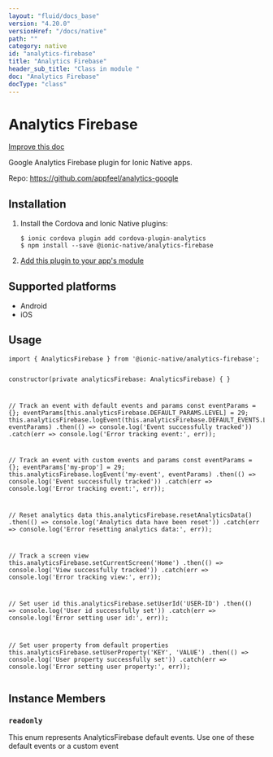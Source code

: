 ```yaml
---
layout: "fluid/docs_base"
version: "4.20.0"
versionHref: "/docs/native"
path: ""
category: native
id: "analytics-firebase"
title: "Analytics Firebase"
header_sub_title: "Class in module "
doc: "Analytics Firebase"
docType: "class"
---
```


<h1 class="api-title">Analytics Firebase</h1>

<a class="improve-v2-docs" href="http://github.com/ionic-team/ionic-native/edit/master/src/@ionic-native/plugins/analytics-firebase/index.ts#L1">
  Improve this doc
</a>







<p>Google Analytics Firebase plugin for Ionic Native apps.</p>


<p>Repo:
  <a href="https://github.com/appfeel/analytics-google">
    https://github.com/appfeel/analytics-google
  </a>
</p>


<h2><a class="anchor" name="installation" href="#installation"></a>Installation</h2>
<ol class="installation">
  <li>Install the Cordova and Ionic Native plugins:<br>
    <pre><code class="nohighlight">$ ionic cordova plugin add cordova-plugin-analytics
$ npm install --save @ionic-native/analytics-firebase
</code></pre>
  </li>
  <li><a href="https://ionicframework.com/docs/native/#Add_Plugins_to_Your_App_Module">Add this plugin to your app's module</a></li>
</ol>



<h2><a class="anchor" name="platforms" href="#platforms"></a>Supported platforms</h2>
<ul>
  <li>Android</li><li>iOS</li>
</ul>






<h2><a class="anchor" name="usage" href="#usage"></a>Usage</h2>
<pre><code class="lang-typescript">import { AnalyticsFirebase } from &#39;@ionic-native/analytics-firebase&#39;;


constructor(private analyticsFirebase: AnalyticsFirebase) { }

// Track an event with default events and params
const eventParams = {};
eventParams[this.analyticsFirebase.DEFAULT_PARAMS.LEVEL] = 29;
this.analyticsFirebase.logEvent(this.analyticsFirebase.DEFAULT_EVENTS.LEVEL_UP, eventParams)
  .then(() =&gt; console.log(&#39;Event successfully tracked&#39;))
  .catch(err =&gt; console.log(&#39;Error tracking event:&#39;, err));

// Track an event with custom events and params
const eventParams = {};
eventParams[&#39;my-prop&#39;] = 29;
this.analyticsFirebase.logEvent(&#39;my-event&#39;, eventParams)
  .then(() =&gt; console.log(&#39;Event successfully tracked&#39;))
  .catch(err =&gt; console.log(&#39;Error tracking event:&#39;, err));


// Reset analytics data
this.analyticsFirebase.resetAnalyticsData()
  .then(() =&gt; console.log(&#39;Analytics data have been reset&#39;))
  .catch(err =&gt; console.log(&#39;Error resetting analytics data:&#39;, err));


// Track a screen view
this.analyticsFirebase.setCurrentScreen(&#39;Home&#39;)
  .then(() =&gt; console.log(&#39;View successfully tracked&#39;))
  .catch(err =&gt; console.log(&#39;Error tracking view:&#39;, err));


// Set user id
this.analyticsFirebase.setUserId(&#39;USER-ID&#39;)
  .then(() =&gt; console.log(&#39;User id successfully set&#39;))
  .catch(err =&gt; console.log(&#39;Error setting user id:&#39;, err));


// Set user property from default properties
this.analyticsFirebase.setUserProperty(&#39;KEY&#39;, &#39;VALUE&#39;)
  .then(() =&gt; console.log(&#39;User property successfully set&#39;))
  .catch(err =&gt; console.log(&#39;Error setting user property:&#39;, err));
</code></pre>








<h2><a class="anchor" name="instance-members" href="#instance-members"></a>Instance Members</h2>
<h3><a class="anchor" name="readonly" href="#readonly"></a><code>readonly</code></h3>


This enum represents AnalyticsFirebase default events.
Use one of these default events or a custom event









